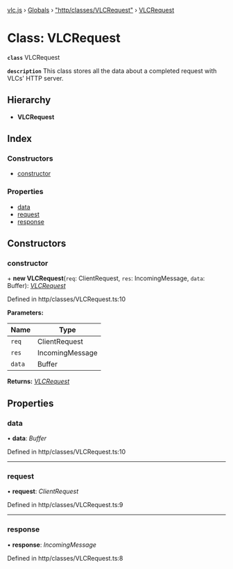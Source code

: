 [vlc.js](../README.md) › [Globals](../globals.md) › ["http/classes/VLCRequest"](../modules/_http_classes_vlcrequest_.md) › [VLCRequest](_http_classes_vlcrequest_.vlcrequest.md)

# Class: VLCRequest

**`class`** VLCRequest

**`description`** This class stores all the data about a completed request with VLCs' HTTP server.

## Hierarchy

* **VLCRequest**

## Index

### Constructors

* [constructor](_http_classes_vlcrequest_.vlcrequest.md#constructor)

### Properties

* [data](_http_classes_vlcrequest_.vlcrequest.md#data)
* [request](_http_classes_vlcrequest_.vlcrequest.md#request)
* [response](_http_classes_vlcrequest_.vlcrequest.md#response)

## Constructors

###  constructor

\+ **new VLCRequest**(`req`: ClientRequest, `res`: IncomingMessage, `data`: Buffer): *[VLCRequest](_http_classes_vlcrequest_.vlcrequest.md)*

Defined in http/classes/VLCRequest.ts:10

**Parameters:**

Name | Type |
------ | ------ |
`req` | ClientRequest |
`res` | IncomingMessage |
`data` | Buffer |

**Returns:** *[VLCRequest](_http_classes_vlcrequest_.vlcrequest.md)*

## Properties

###  data

• **data**: *Buffer*

Defined in http/classes/VLCRequest.ts:10

___

###  request

• **request**: *ClientRequest*

Defined in http/classes/VLCRequest.ts:9

___

###  response

• **response**: *IncomingMessage*

Defined in http/classes/VLCRequest.ts:8
